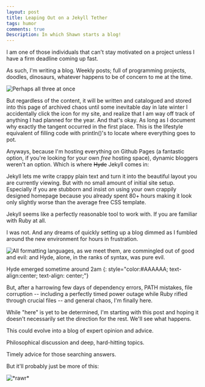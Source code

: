 ```yaml
---
layout: post
title: Leaping Out on a Jekyll Tether
tags: humor
comments: true
Description: In which Shawn starts a blog!
---
```


I am one of those individuals that can't stay motivated on a project unless I have a firm deadline coming up fast.

As such, I'm writing a blog.
Weekly posts; full of programming projects, doodles, dinosaurs, whatever happens to be of concern to me at the time.

![Perhaps all three at once](http://i.imgur.com/d5MSYdu.png "Perhaps all three at once")

But regardless of the content, it will be written and catalogued and stored into this page of archived chaos until some inevitable day in late winter I accidentally click the icon for my site, and realize that I am way off track of anything I had planned for the year.
And that's okay. As long as I document why exactly the tangent occurred in the first place.
This is the lifestyle equivalent of filling code with println()'s to locate where everything goes to pot.

Anyways, because I'm hosting everything on Github Pages (a fantastic option, if you're looking for your own *free* hosting space), dynamic bloggers weren't an option. Which is where ~~Hyde~~ Jekyll comes in:

Jekyll lets me write crappy plain text and turn it into the beautiful layout you are currently viewing. But with no small amount of initial site setup. Especially if you are stubborn and insist on using your own crappily designed homepage because you already spent 80+ hours making it look only slightly worse than the average free CSS template.

Jekyll seems like a perfectly reasonable tool to work with. If you are familiar with Ruby at all.

I was not. And any dreams of quickly setting up a blog dimmed as I fumbled around the new environment for hours in frustration.

![All formatting languages, as we meet them, are commingled out of good and evil: and Hyde, alone, in the ranks of syntax, was pure evil.](http://i.imgur.com/1dGc8aZ.png "All formatting languages, as we meet them, are commingled out of good and evil: and Hyde, alone, in the ranks of syntax, was pure evil.")

<span >Hyde emerged sometime around 2am</span>
{: style="color:#AAAAAA; text-align:center; text-align: center;"}

But, after a harrowing few days of dependency errors, PATH mistakes, file corruption -- including a perfectly timed power outage while Ruby rifled through crucial files -- and general chaos, I'm finally here.

While "here" is yet to be determined, I'm starting with this post and hoping it doesn't necessarily set the direction for the rest. We'll see what happens.

This could evolve into a blog of expert opinion and advice.

Philosophical discussion and deep, hard-hitting topics.

Timely advice for those searching answers.

But it'll probably just be more of this:

![\*rawr\*](http://i.imgur.com/xbX5g1R.png "*rawr*")
